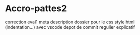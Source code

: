 # Accro-pattes2
correction eval1
meta description
dossier pour le css
style html (indentation...) avec vscode
depot de commit regulier explicatif
